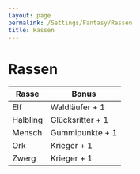 ```yaml
---
layout: page
permalink: /Settings/Fantasy/Rassen
title: Rassen
---
```


# Rassen

<table>
<thead>
<tr><th>Rasse</th><th>Bonus</th></tr>
</thead>
<tbody>
<tr><td>Elf</td><td>Waldläufer + 1</td></tr>
<tr><td>Halbling</td><td>Glücksritter + 1</td></tr>
<tr><td>Mensch</td><td>Gummipunkte + 1</td></tr>
<tr><td>Ork</td><td>Krieger + 1</td></tr>
<tr><td>Zwerg</td><td>Krieger + 1</td></tr>
</tbody>
</table>
